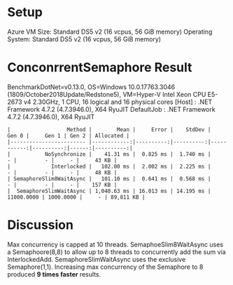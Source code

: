 # Setup
Azure VM Size: Standard DS5 v2 (16 vcpus, 56 GiB memory)
Operating System: Standard DS5 v2 (16 vcpus, 56 GiB memory)

# ConconrrentSemaphore Result
BenchmarkDotNet=v0.13.0, OS=Windows 10.0.17763.3046 (1809/October2018Update/Redstone5), VM=Hyper-V
Intel Xeon CPU E5-2673 v4 2.30GHz, 1 CPU, 16 logical and 16 physical cores
  [Host]     : .NET Framework 4.7.2 (4.7.3946.0), X64 RyuJIT
  DefaultJob : .NET Framework 4.7.2 (4.7.3946.0), X64 RyuJIT


```
|                  Method |        Mean |     Error |    StdDev |      Gen 0 |     Gen 1 | Gen 2 | Allocated |
|------------------------ |------------:|----------:|----------:|-----------:|----------:|------:|----------:|
|           NoSynchronize |    41.31 ms |  0.825 ms |  1.740 ms |          - |         - |     - |     43 KB |
|             Interlocked |   102.00 ms |  2.002 ms |  2.225 ms |          - |         - |     - |     48 KB |
| SemaphoreSlim8WaitAsync |   101.10 ms |  0.641 ms |  0.568 ms |          - |         - |     - |    157 KB |
|  SemaphoreSlimWaitAsync | 1,040.63 ms | 16.013 ms | 14.195 ms | 11000.0000 | 1000.0000 |     - | 89,811 KB |
```
# Discussion
Max concurrency is capped at 10 threads. SemaphoeSlim8WaitAsync uses a Semaphoore(8,8) to allow up to 8 threads to concurrently add the sum via InterlockedAdd. SemaphoreSlimWaitAsync uses the exclusive Semaphore(1,1). Increasing max concurrency of the Semaphore to 8 produced **9 times faster** results. 
